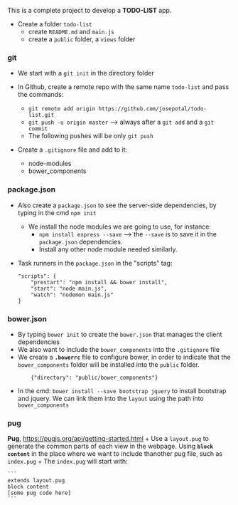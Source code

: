 This is a complete project to develop a **TODO-LIST** app.

- Create a folder `todo-list`
    + create `README.md` and `main.js`
    + create a `public` folder, a `views` folder

### git 
- We start with a `git init` in the directory folder
- In Github, create a remote repo with the same name `todo-list` and pass the commands:
    + `git remote add origin https://github.com/josepotal/todo-list.git`
    + `git push -u origin master` --> always after a `git add` and a `git commit`
    + The following pushes will be only `git push`

- Create a `.gitignore` file and add to it:
    + node-modules 
    + bower_components


### package.json
- Also create a `package.json` to see the server-side dependencies, by typing in the cmd `npm init`
    + We install the node modules we are going to use, for instance:
        * `npm install express --save` --> the `--save` is to save it in the `package.json` dependencies.
        * Install any other node module needed similarly.


- Task runners in the `package.json` in the "scripts" tag:
    ```
    "scripts": {
        "prestart": "npm install && bower install",
        "start": "node main.js",
        "watch": "nodemon main.js"
    }
    ```

### bower.json
- By typing `bower init` to create the `bower.json` that manages the client dependencies 
- We also want to include the `bower_components` into the `.gitignore` file
- We create a **`.bowerrc`** file to configure bower, in order to indicate that the `bower_components` folder will be installed into the `public` folder.
    ```
        {"directory": "public/bower_components"}
    ```
- In the cmd: `bower install --save bootstrap jquery` to install bootstrap and jquery. We can link them into the `layout` using the path into ` bower_components`

### pug
**Pug**, https://pugjs.org/api/getting-started.html
    + Use a `layout.pug` to generate the common parts of each view in the webpage. Using **`block content`** in the place where we want to include thanother pug file, such as `index.pug`
    + The `index.pug` will start with:
    
    ```
    extends layout.pug
    block content
    [some pug code here]
    ```

